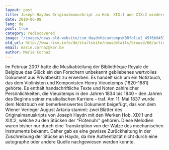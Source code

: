 ```yaml
---
layout: post
title: Joseph Haydns Originalmanuskript zu Hob. XIX:1 und XIX:2 wiederentdeckt (Bibliothèque Royale de Belgique, Brüssel)
date: 2010-06-08
lang: de
post: true
category: rediscovered
image: "/images/news-old-website/csm_HaydnVieuxtempsKBRfolio2_45f6b9457f.jpg"
old_url: http://www.rism.info/de/startseite/newsdetails/browse/66/article/64/discovery-of-joseph-haydns-original-manuscript-for-the-pieces-hob-xix1-and-hob-xix2-royal-libr.html
email: marie.cornaz@kbr.be
author: Marie Cornaz
---
```


Im Februar 2007 hatte die Musikabteilung der Bibliothèque Royale de Belgique das Glück ein den Forschern unbekannt gebliebenes wertvolles Dokument aus Privatbesitz zu erwerben. Es handelt sich um ein Notizbuch, das dem Violinisten und Komponisten Henry Vieuxtemps (1820-1881) gehörte. Es enthält handschriftliche Texte und Noten zahlreicher Persönlichkeiten, die Vieuxtemps in den Jahren 1834 bis 1840 – den Jahren des Beginns seiner musikalischen Karriere – traf. Am 11. Mai 1837 wurde dem Notizbuch ein bemerkenswertes Dokument beigefügt, das von dem Wiener Verleger August Artaria stammt: zwei Blätter des Originalmanuskripts von Joseph Haydn mit den Werken Hob. XIX:1 und XIX:2, welche zu den Stücken der “Flötenuhr” gehören. Diese Melodien waren bisher nur durch eine Transkription von der Walze des mechanischen Instruments bekannt. Daher gab es eine gewisse Zurückhaltung in der Zuschreibung der Stücke an Haydn, da ihre Authentizität nicht durch eine autographe oder andere Quelle nachgewiesen werden konnte.